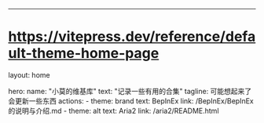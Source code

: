 ---
# https://vitepress.dev/reference/default-theme-home-page
layout: home

hero:
  name: "小莫的维基库"
  text: "记录一些有用的合集"
  tagline: 可能想起来了会更新一些东西
  actions:
    - theme: brand
      text: BepInEx
      link: /BepInEx/BepInEx的说明与介绍.md
    - theme: alt
      text: Aria2 
      link: /aria2/README.html

